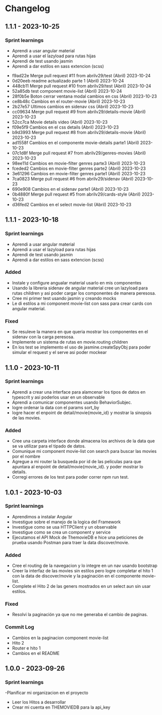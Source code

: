 # Changelog

## 1.1.1 - 2023-10-25

### Sprint learnings

- Aprendi a usar angular material 
- Aprendi a usar el lazyload para rutas hijas
- Aprendi de test usando jasmin
- Aprendi a dar estilos en sass extencion (scss)


* f9ad22e Merge pull request #11 from abrilv29/test (Abril) 2023-10-24
* 0d20eeb readme actualizado parte 1 (Abril) 2023-10-24
* 448cb11 Merge pull request #10 from abrilv29/test (Abril) 2023-10-24
* 52a85db test component movie-list (Abril) 2023-10-24
* 28f0b5e Boton cerrar ventana modal cambios en css (Abril) 2023-10-23
* ce8b48c Cambios en el router-movie (Abril) 2023-10-23
* 2b27e57 Ultimos cambios en sidenav css (Abril) 2023-10-23
* cc09634 Merge pull request #9 from abrilv29/details-movie (Abril) 2023-10-23
* 52cc7ca Movie details video (Abril) 2023-10-23
* f09e5f9 Cambios en el css details (Abril) 2023-10-23
* b9d3993 Merge pull request #8 from abrilv29/details-movie (Abril) 2023-10-23
* ad1558f Cambios en el componente movie-details parte1 (Abril) 2023-10-23
* 07c1d8f Merge pull request #7 from abrilv29/genres-movies (Abril) 2023-10-23
* 98ee11d Cambios en movie-filter genres parte3 (Abril) 2023-10-23
* fceded2 Cambios en movie-filter genres parte2 (Abril) 2023-10-23
* 3e61296 Cambios en movie-filter genres parte1 (Abril) 2023-10-23
* 7ca0823 Merge pull request #6 from abrilv29/sidenav (Abril) 2023-10-23
* 690e908 Cambios en el sidenav parte1 (Abril) 2023-10-23
* 0b4880f Merge pull request #5 from abrilv29/cards-style (Abril) 2023-10-23
* d36fed2 Cambios en el select movie-list (Abril) 2023-10-23


## 1.1.1 - 2023-10-18

### Sprint learnings

- Aprendi a usar angular material 
- Aprendi a usar el lazyload para rutas hijas
- Aprendi de test usando jasmin
- Aprendi a dar estilos en sass extencion (scss)

### Added

- Instale y configure angualar material usarlo en mis componentes
- Usando  la libreria sidenav de  angular material cree un lazyload para rutas children y asi poder cargar los componentes de manera peresosa.
- Cree mi primer test usando jasmin y creando mocks
- Le di estilos a mi component movie-list con sass para crear cards con angular material.

### Fixed

- Se resuleve la manera en que queria mostrar los componentes en el sidenav con la carga peresosa.
- Implemente un sistema de rutas en movie.routing children
- En los test se implemento el uso de jasmine.createSpyObj para poder simular el request y el serve asi poder mockear





## 1.1.0 - 2023-10-11

### Sprint learnings

- Aprendi a crear una interface para alamcenar los tipos de datos en typescrit y asi poderlos usar en un observable
- Aprendi a comunicar componentes usando  BehaviorSubjec.
- logre ordenar la data con el params sort_by 
- logre hacer el enpoint de detail/movie{movie_id} y mostrar la sinopsis de las movies.

### Added

- Cree una carpeta interface donde almacena los archivos de la data que se va utilizar para el tipado de datos.
- Comunique mi component movie-list con search para buscar las movies por el nombre
- Agregue a mi router la busqueda por id de las peliculas para que apuntara al enpoint de detail/movie{movie_id}. y poder mostrar lo details.
- Corregi errores de los test para poder correr npm run test.


## 1.0.1 - 2023-10-03

### Sprint learnings

- Aprendimos a instalar Angular 
- Investigue sobre el manejo de la logica del Framework
- Investigue como se usa HTTPClient y un observable
- Investigue como se crea un component y service
- Ejecutamos el API Mock de ThemovieDB e hice una peticiones de prueba usando Postman para traer la data discover/movie.

### Added
- Cree el routing de la navegacion y lo integre en un nav usando bootstrap
- Creer la interfaz de las movies sin estilos pero logre completar el hito 1 con la data de discover/movie y la paginación en el componente movie-list.
- Complete el Hito 2 de las geners mostrados en un select aun sin usar estilos.

### Fixed

- Resolvi la paginación ya que no me generaba el cambio de paginas.

### Commit Log

* Cambios en la paginacion component movie-list
* Hito 2 
* Router e hito 1
* Cambios en el README

## 1.0.0 - 2023-09-26

### Sprint learnings

-Planificar mi organizacion en el proyecto 
- Leer los Hitos a desarrollar 
- Crear mi cuenta en THEMOVIEDB para la api_key

